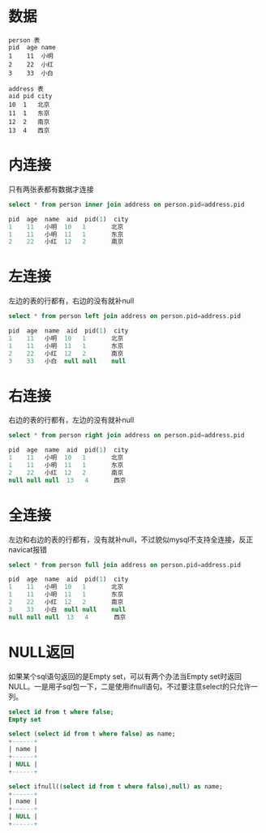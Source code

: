 # 数据
```
person 表
pid  age name
1	 11	 小明
2	 22	 小红
3	 33	 小白

address 表
aid pid city
10	1	北京
11	1	东京
12	2	南京
13	4	西京
```

# 内连接
只有两张表都有数据才连接
```sql
select * from person inner join address on person.pid=address.pid

pid  age  name  aid  pid(1)  city
1    11   小明  10   1       北京
1    11   小明  11   1       东京
2    22   小红  12   2       南京
```

# 左连接
左边的表的行都有，右边的没有就补null
```sql
select * from person left join address on person.pid=address.pid

pid  age  name  aid  pid(1)  city
1    11   小明  10   1       北京
1    11   小明  11   1       东京
2    22   小红  12   2       南京
3    33   小白  null null    null
```

# 右连接
右边的表的行都有，左边的没有就补null
```sql
select * from person right join address on person.pid=address.pid

pid  age  name  aid  pid(1)  city
1    11   小明  10   1       北京
1    11   小明  11   1       东京
2    22   小红  12   2       南京
null null null  13   4       西京
```

# 全连接
左边和右边的表的行都有，没有就补null，不过貌似mysql不支持全连接，反正navicat报错
```sql
select * from person full join address on person.pid=address.pid

pid  age  name  aid  pid(1)  city
1    11   小明  10   1       北京
1    11   小明  11   1       东京
2    22   小红  12   2       南京
3    33   小白  null null    null
null null null  13   4       西京
```

# NULL返回
如果某个sql语句返回的是Empty set，可以有两个办法当Empty set时返回NULL。一是用子sql包一下，二是使用ifnull语句。不过要注意select的只允许一列。
```sql
select id from t where false;
Empty set

select (select id from t where false) as name;
+------+
| name |
+------+
| NULL |
+------+

select ifnull((select id from t where false),null) as name;
+------+
| name |
+------+
| NULL |
+------+
```